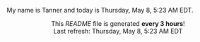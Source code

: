 My name is Tanner and today is Thursday, May 8, 5:23 AM EDT.

<p align="center">This <i>README</i> file is generated <b>every 3 hours</b>!</br>Last refresh: Thursday, May 8, 5:23 AM EDT<br /></p>
